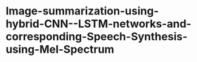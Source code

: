# Image-summarization-using-hybrid-CNN--LSTM-networks-and-corresponding-Speech-Synthesis-using-Mel-Spectrum
